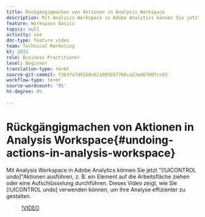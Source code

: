 ```yaml
---
title: Rückgängigmachen von Aktionen in Analysis Workspace
description: Mit Analysis Workspace in Adobe Analytics können Sie jetzt Aktionen "rückgängig machen"wie das Ziehen eines Elements auf die Arbeitsfläche oder das Durchführen einer Aufschlüsselung durchführen. In diesem Video wird gezeigt, wie Sie mit dem Rückgängigmachen Ihre Analyse effizienter gestalten können.
feature: Workspace Basics
topics: null
activity: use
doc-type: feature video
team: Technical Marketing
kt: 2032
role: Business Practitioner
level: Beginner
translation-type: tm+mt
source-git-commit: f3b3fa7d91b0cb21005b57768ca23ed6700fcc03
workflow-type: tm+mt
source-wordcount: '91'
ht-degree: 0%

---
```



# Rückgängigmachen von Aktionen in Analysis Workspace{#undoing-actions-in-analysis-workspace}

Mit Analysis Workspace in Adobe Analytics können Sie jetzt &quot;[!UICONTROL undo]&quot;Aktionen ausführen, z. B. ein Element auf die Arbeitsfläche ziehen oder eine Aufschlüsselung durchführen. Dieses Video zeigt, wie Sie [!UICONTROL undo] verwenden können, um Ihre Analyse effizienter zu gestalten.

>[!VIDEO](https://video.tv.adobe.com/v/23983/?quality=12)

